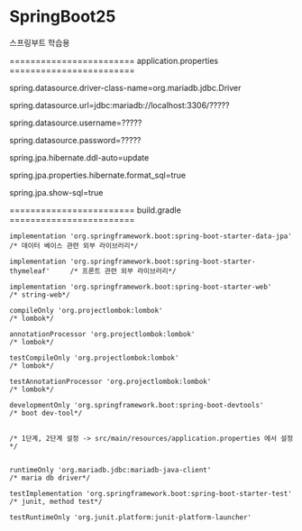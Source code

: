 # SpringBoot25
스프링부트 학습용


======================== application.properties ========================

spring.datasource.driver-class-name=org.mariadb.jdbc.Driver

spring.datasource.url=jdbc:mariadb://localhost:3306/?????

spring.datasource.username=?????

spring.datasource.password=?????

spring.jpa.hibernate.ddl-auto=update

spring.jpa.properties.hibernate.format_sql=true

spring.jpa.show-sql=true

======================== build.gradle ========================


    implementation 'org.springframework.boot:spring-boot-starter-data-jpa'      /* 데이터 베이스 관련 외부 라이브러리*/

    implementation 'org.springframework.boot:spring-boot-starter-thymeleaf'     /* 프론트 관련 외부 라이브러리*/
 
    implementation 'org.springframework.boot:spring-boot-starter-web'           /* string-web*/
    
    compileOnly 'org.projectlombok:lombok'                                      /* lombok*/
    
    annotationProcessor 'org.projectlombok:lombok'                              /* lombok*/
    
    testCompileOnly 'org.projectlombok:lombok'                                  /* lombok*/
    
    testAnnotationProcessor 'org.projectlombok:lombok'                          /* lombok*/
    
    developmentOnly 'org.springframework.boot:spring-boot-devtools'             /* boot dev-tool*/


    /* 1단계, 2단계 설정 -> src/main/resources/application.properties 에서 설정   */

   
    runtimeOnly 'org.mariadb.jdbc:mariadb-java-client'                          /* maria db driver*/

    testImplementation 'org.springframework.boot:spring-boot-starter-test'      /* junit, method test*/

    testRuntimeOnly 'org.junit.platform:junit-platform-launcher'   

